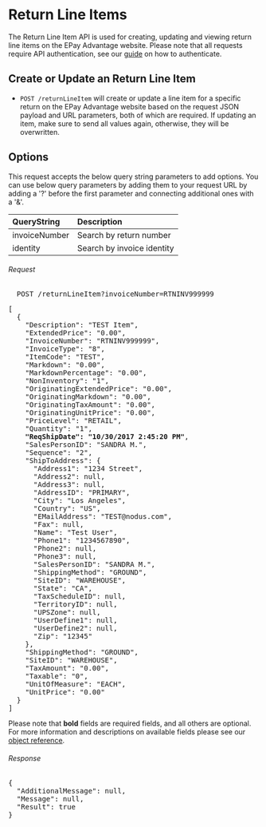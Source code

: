 Return Line Items
============

The Return Line Item API is used for creating, updating and viewing return line items on the EPay Advantage website. Please note that all requests require API authentication, see our [guide](Token.md) on how to authenticate.

Create or Update an Return Line Item
--------------------

* `POST /returnLineItem` will create or update a line item for a specific return on the EPay Advantage website based on the request JSON payload and URL parameters, both of which are required. If updating an item, make sure to send all values again, otherwise, they will be overwritten.

Options
-------

This request accepts the below query string parameters to add options. You can use below query parameters by adding them to your request URL by adding a '?' before the first parameter and connecting additional ones with a '&'.

| QueryString | Description | 
| :------------- | :------------- | 
| invoiceNumber | Search by return number |
| identity | Search by invoice identity |

###### Request
<pre>
  POST /returnLineItem?invoiceNumber=RTNINV999999
</pre>

<pre>
[
  {
    "Description": "TEST Item",
    "ExtendedPrice": "0.00",
    "InvoiceNumber": "RTNINV999999",
    "InvoiceType": "8",
    "ItemCode": "TEST",
    "Markdown": "0.00",
    "MarkdownPercentage": "0.00",
    "NonInventory": "1",
    "OriginatingExtendedPrice": "0.00",
    "OriginatingMarkdown": "0.00",
    "OriginatingTaxAmount": "0.00",
    "OriginatingUnitPrice": "0.00",
    "PriceLevel": "RETAIL",
    "Quantity": "1",
    <b>"ReqShipDate": "10/30/2017 2:45:20 PM"</b>,
    "SalesPersonID": "SANDRA M.",
    "Sequence": "2",
    "ShipToAddress": {
      "Address1": "1234 Street",
      "Address2": null,
      "Address3": null,
      "AddressID": "PRIMARY",
      "City": "Los Angeles",
      "Country": "US",
      "EMailAddress": "TEST@nodus.com",
      "Fax": null,
      "Name": "Test User",
      "Phone1": "1234567890",
      "Phone2": null,
      "Phone3": null,
      "SalesPersonID": "SANDRA M.",
      "ShippingMethod": "GROUND",
      "SiteID": "WAREHOUSE",
      "State": "CA",
      "TaxScheduleID": null,
      "TerritoryID": null,
      "UPSZone": null,
      "UserDefine1": null,
      "UserDefine2": null,
      "Zip": "12345"
    },
    "ShippingMethod": "GROUND",
    "SiteID": "WAREHOUSE",
    "TaxAmount": "0.00",
    "Taxable": "0",
    "UnitOfMeasure": "EACH",
    "UnitPrice": "0.00"
  }
]
</pre>

Please note that **bold** fields are required fields, and all others are optional. For more information and descriptions on available fields please see our [object reference](../Objects/Return%20Line%20Item.md).

###### Response
<pre>
{
  "AdditionalMessage": null,
  "Message": null,
  "Result": true
}
</pre>
